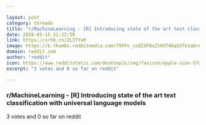 ```yaml
---

layout: post
category: threads
title: "r/MachineLearning - [R] Introducing state of the art text classification with universal language models"
date: 2018-05-15 21:22:50
link: https://vrhk.co/2L3TYuR
image: https://b.thumbs.redditmedia.com/79FPc_coQIXF8oZtKUT46qSXTe1abrCAHxPjlciDOWM.jpg
domain: reddit.com
author: "reddit"
icon: https://www.redditstatic.com/desktop2x/img/favicon/apple-icon-57x57.png
excerpt: "3 votes and 0 so far on reddit"

---
```


### r/MachineLearning - [R] Introducing state of the art text classification with universal language models

3 votes and 0 so far on reddit
